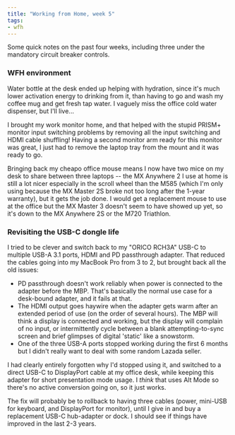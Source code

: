 ```yaml
---
title: "Working from Home, week 5"
tags:
- wfh
---
```


Some quick notes on the past four weeks, including three under the mandatory circuit breaker controls.

### WFH environment

Water bottle at the desk ended up helping with hydration, since it's much lower activation energy to drinking from it, than having to go and wash my coffee mug and get fresh tap water.
I vaguely miss the office cold water dispenser, but I'll live...

I brought my work monitor home, and that helped with the stupid PRISM+ monitor input switching problems by removing all the input switching and HDMI cable shuffling!
Having a second monitor arm ready for this monitor was great, I just had to remove the laptop tray from the mount and it was ready to go.

Bringing back my cheapo office mouse means I now have two mice on my desk to share between three laptops -- the MX Anywhere 2 I use at home is still a lot nicer especially in the scroll wheel than the M585 (which I'm only using because the MX Master 2S broke not too long after the 1-year warranty), but it gets the job done.
I would get a replacement mouse to use at the office but the MX Master 3 doesn't seem to have showed up yet, so it's down to the MX Anywhere 2S or the M720 Triathlon.

### Revisiting the USB-C dongle life

I tried to be clever and switch back to my "ORICO RCH3A" USB-C to multiple USB-A 3.1 ports, HDMI and PD passthrough adapter.
That reduced the cables going into my MacBook Pro from 3 to 2, but brought back all the old issues:

- PD passthrough doesn't work reliably when power is connected to the adapter before the MBP. That's basically the normal use case for a desk-bound adapter, and it fails at that.
- The HDMI output goes haywire when the adapter gets warm after an extended period of use (on the order of several hours). The MBP will think a display is connected and working, but the display will complain of no input, or intermittently cycle between a blank attempting-to-sync screen and brief glimpses of digital 'static' like a snowstorm.
- One of the three USB-A ports stopped working during the first 6 months but I didn't really want to deal with some random Lazada seller.

I had clearly entirely forgotten why I'd stopped using it, and switched to a direct USB-C to DisplayPort cable at my office desk, while keeping this adapter for short presentation mode usage.
I _think_ that uses Alt Mode so there's no active conversion going on, so it just works.

The fix will probably be to rollback to having three cables (power, mini-USB for keyboard, and DisplayPort for monitor), until I give in and buy a replacement USB-C hub-adapter or dock.
I should see if things have improved in the last 2-3 years.
